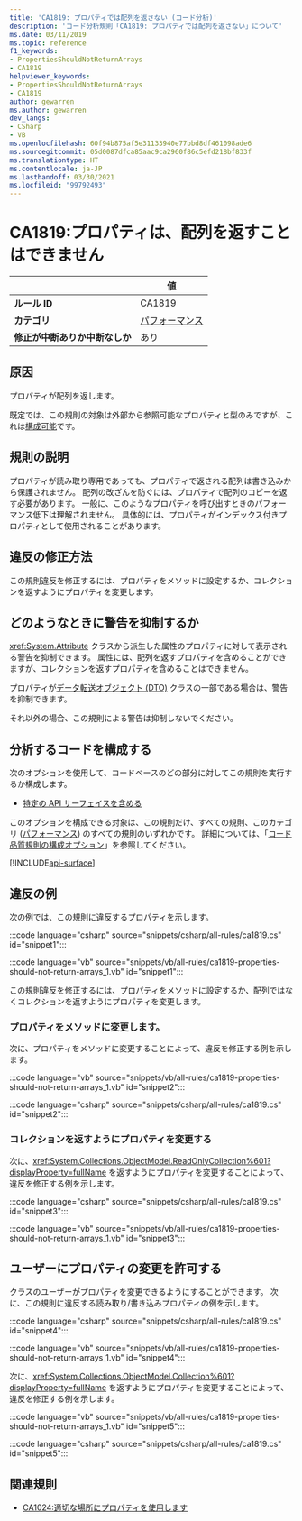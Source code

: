 ```yaml
---
title: 'CA1819: プロパティでは配列を返さない (コード分析)'
description: 'コード分析規則「CA1819: プロパティでは配列を返さない」について'
ms.date: 03/11/2019
ms.topic: reference
f1_keywords:
- PropertiesShouldNotReturnArrays
- CA1819
helpviewer_keywords:
- PropertiesShouldNotReturnArrays
- CA1819
author: gewarren
ms.author: gewarren
dev_langs:
- CSharp
- VB
ms.openlocfilehash: 60f94b875af5e31133940e77bbd8df461098ade6
ms.sourcegitcommit: 05d0087dfca85aac9ca2960f86c5efd218bf833f
ms.translationtype: HT
ms.contentlocale: ja-JP
ms.lasthandoff: 03/30/2021
ms.locfileid: "99792493"
---
```

# <a name="ca1819-properties-should-not-return-arrays"></a>CA1819:プロパティは、配列を返すことはできません

| | 値 |
|-|-|
| **ルール ID** |CA1819|
| **カテゴリ** |[パフォーマンス](performance-warnings.md)|
| **修正が中断ありか中断なしか** |あり|

## <a name="cause"></a>原因

プロパティが配列を返します。

既定では、この規則の対象は外部から参照可能なプロパティと型のみですが、これは[構成可能](#configure-code-to-analyze)です。

## <a name="rule-description"></a>規則の説明

プロパティが読み取り専用であっても、プロパティで返される配列は書き込みから保護されません。 配列の改ざんを防ぐには、プロパティで配列のコピーを返す必要があります。 一般に、このようなプロパティを呼び出すときのパフォーマンス低下は理解されません。 具体的には、プロパティがインデックス付きプロパティとして使用されることがあります。

## <a name="how-to-fix-violations"></a>違反の修正方法

この規則違反を修正するには、プロパティをメソッドに設定するか、コレクションを返すようにプロパティを変更します。

## <a name="when-to-suppress-warnings"></a>どのようなときに警告を抑制するか

<xref:System.Attribute> クラスから派生した属性のプロパティに対して表示される警告を抑制できます。 属性には、配列を返すプロパティを含めることができますが、コレクションを返すプロパティを含めることはできません。

プロパティが[データ転送オブジェクト (DTO)](/previous-versions/msp-n-p/ff649585(v=pandp.10)) クラスの一部である場合は、警告を抑制できます。

それ以外の場合、この規則による警告は抑制しないでください。

## <a name="configure-code-to-analyze"></a>分析するコードを構成する

次のオプションを使用して、コードベースのどの部分に対してこの規則を実行するか構成します。

- [特定の API サーフェイスを含める](#include-specific-api-surfaces)

このオプションを構成できる対象は、この規則だけ、すべての規則、このカテゴリ ([パフォーマンス](performance-warnings.md)) のすべての規則のいずれかです。 詳細については、「[コード品質規則の構成オプション](../code-quality-rule-options.md)」を参照してください。

[!INCLUDE[api-surface](~/includes/code-analysis/api-surface.md)]

## <a name="example-violation"></a>違反の例

次の例では、この規則に違反するプロパティを示します。

:::code language="csharp" source="snippets/csharp/all-rules/ca1819.cs" id="snippet1":::

:::code language="vb" source="snippets/vb/all-rules/ca1819-properties-should-not-return-arrays_1.vb" id="snippet1":::

この規則違反を修正するには、プロパティをメソッドに設定するか、配列ではなくコレクションを返すようにプロパティを変更します。

### <a name="change-the-property-to-a-method"></a>プロパティをメソッドに変更します。

次に、プロパティをメソッドに変更することによって、違反を修正する例を示します。

:::code language="vb" source="snippets/vb/all-rules/ca1819-properties-should-not-return-arrays_1.vb" id="snippet2":::

:::code language="csharp" source="snippets/csharp/all-rules/ca1819.cs" id="snippet2":::

### <a name="change-the-property-to-return-a-collection"></a>コレクションを返すようにプロパティを変更する

次に、<xref:System.Collections.ObjectModel.ReadOnlyCollection%601?displayProperty=fullName> を返すようにプロパティを変更することによって、違反を修正する例を示します。

:::code language="csharp" source="snippets/csharp/all-rules/ca1819.cs" id="snippet3":::

:::code language="vb" source="snippets/vb/all-rules/ca1819-properties-should-not-return-arrays_1.vb" id="snippet3":::

## <a name="allow-users-to-modify-a-property"></a>ユーザーにプロパティの変更を許可する

クラスのユーザーがプロパティを変更できるようにすることができます。 次に、この規則に違反する読み取り/書き込みプロパティの例を示します。

:::code language="csharp" source="snippets/csharp/all-rules/ca1819.cs" id="snippet4":::

:::code language="vb" source="snippets/vb/all-rules/ca1819-properties-should-not-return-arrays_1.vb" id="snippet4":::

次に、<xref:System.Collections.ObjectModel.Collection%601?displayProperty=fullName> を返すようにプロパティを変更することによって、違反を修正する例を示します。

:::code language="vb" source="snippets/vb/all-rules/ca1819-properties-should-not-return-arrays_1.vb" id="snippet5":::

:::code language="csharp" source="snippets/csharp/all-rules/ca1819.cs" id="snippet5":::

## <a name="related-rules"></a>関連規則

- [CA1024:適切な場所にプロパティを使用します](ca1024.md)
